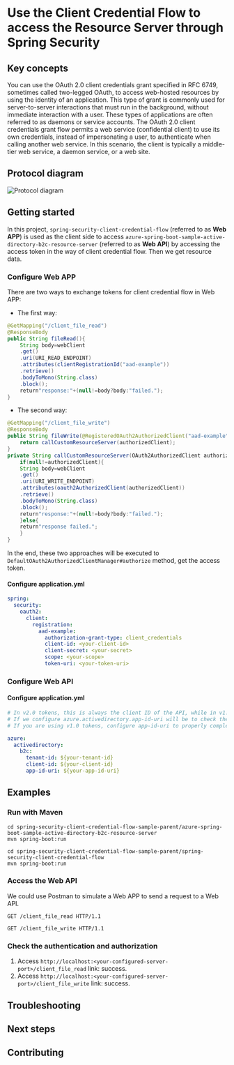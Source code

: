# Use the Client Credential Flow to access the Resource Server through Spring Security

## Key concepts

You can use the OAuth 2.0 client credentials grant specified in RFC 6749, sometimes called
two-legged OAuth, to access web-hosted resources by using the identity of an application. This type
of grant is commonly used for server-to-server interactions that must run in the background, without
immediate interaction with a user. These types of applications are often referred to as daemons or
service accounts. The OAuth 2.0 client credentials grant flow permits a web service (confidential
client) to use its own credentials, instead of impersonating a user, to authenticate when calling
another web service. In this scenario, the client is typically a middle-tier web service, a daemon
service, or a web site.

## Protocol diagram

![Protocol diagram](https://docs.microsoft.com/zh-cn/azure/active-directory/develop/media/v2-oauth2-client-creds-grant-flow/convergence-scenarios-client-creds.svg)

## Getting started

In this project, `spring-security-client-credential-flow` (referred to as **Web APP**) is used as the
client side to access `azure-spring-boot-sample-active-directory-b2c-resource-server` (referred to
as **Web API**) by accessing the access token in the way of client credential flow. Then we get
resource data.

### Configure Web APP

There are two ways to exchange tokens for client credential flow in Web APP:

- The first way:

```java
@GetMapping("/client_file_read")
@ResponseBody
public String fileRead(){
    String body=webClient
    .get()
    .uri(URI_READ_ENDPOINT)
    .attributes(clientRegistrationId("aad-example"))
    .retrieve()
    .bodyToMono(String.class)
    .block();
    return"response:"+(null!=body?body:"failed.");
}
```

- The second way:

```java
@GetMapping("/client_file_write")
@ResponseBody
public String fileWrite(@RegisteredOAuth2AuthorizedClient("aad-example") OAuth2AuthorizedClient authorizedClient){
    return callCustomResourceServer(authorizedClient);
}
private String callCustomResourceServer(OAuth2AuthorizedClient authorizedClient){
    if(null!=authorizedClient){
    String body=webClient
    .get()
    .uri(URI_WRITE_ENDPOINT)
    .attributes(oauth2AuthorizedClient(authorizedClient))
    .retrieve()
    .bodyToMono(String.class)
    .block();
    return"response:"+(null!=body?body:"failed.");
    }else{
    return"response failed.";
    }
}
```
In the end, these two approaches will be executed to `DefaultOAuth2AuthorizedClientManager#authorize` method, get the access token.

#### Configure application.yml

```yml
spring:
  security:
    oauth2:
      client:
        registration:
          aad-example:
            authorization-grant-type: client_credentials
            client-id: <your-client-id>
            client-secret: <your-secret>
            scope: <your-scope>
            token-uri: <your-token-uri>
```

### Configure Web API
#### Configure application.yml

```yml
# In v2.0 tokens, this is always the client ID of the API, while in v1.0 tokens it can be the resource URI used in the request.
# If we configure azure.activedirectory.app-id-uri will be to check the audience.
# If you are using v1.0 tokens, configure app-id-uri to properly complete the audience validation.

azure:
  activedirectory:
    b2c:
      tenant-id: ${your-tenant-id}
      client-id: ${your-client-id}
      app-id-uri: ${your-app-id-uri}
```

## Examples

### Run with Maven

```shell
cd spring-security-client-credential-flow-sample-parent/azure-spring-boot-sample-active-directory-b2c-resource-server
mvn spring-boot:run
```

```shell
cd spring-security-client-credential-flow-sample-parent/spring-security-client-credential-flow
mvn spring-boot:run
```

### Access the Web API

We could use Postman to simulate a Web APP to send a request to a Web API.

```http request
GET /client_file_read HTTP/1.1
```

```http request
GET /client_file_write HTTP/1.1
```

### Check the authentication and authorization

1. Access `http://localhost:<your-configured-server-port>/client_file_read` link: success.
2. Access `http://localhost:<your-configured-server-port>/client_file_write` link: success.

## Troubleshooting

## Next steps

## Contributing